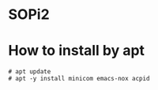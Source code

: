 SOPi2
=====

# How to install by apt

    # apt update
    # apt -y install minicom emacs-nox acpid

